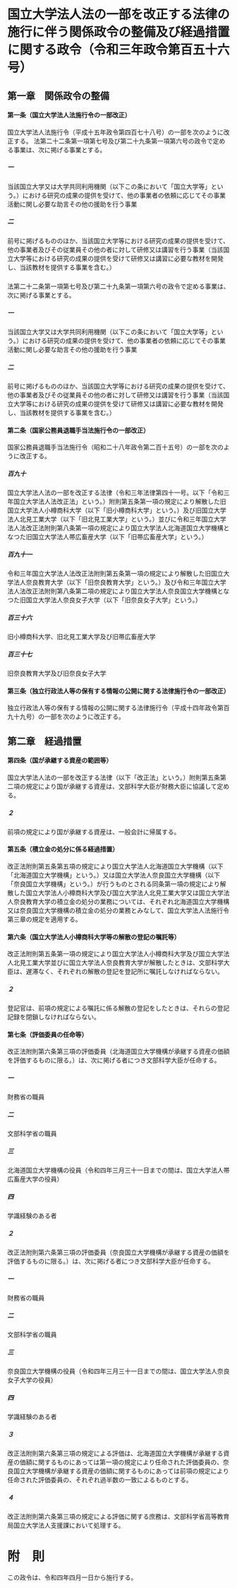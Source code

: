 # 国立大学法人法の一部を改正する法律の施行に伴う関係政令の整備及び経過措置に関する政令（令和三年政令第百五十六号）
## 第一章　関係政令の整備
#### 第一条（国立大学法人法施行令の一部改正）
国立大学法人法施行令（平成十五年政令第四百七十八号）の一部を次のように改正する。
法第二十二条第一項第七号及び第二十九条第一項第六号の政令で定める事業は、次に掲げる事業とする。
##### 一
当該国立大学又は大学共同利用機関（以下この条において「国立大学等」という。）における研究の成果の提供を受けて、他の事業者の依頼に応じてその事業活動に関し必要な助言その他の援助を行う事業
##### 二
前号に掲げるもののほか、当該国立大学等における研究の成果の提供を受けて、他の事業者及びその従業員その他の者に対して研修又は講習を行う事業（当該国立大学等における研究の成果の提供を受けて研修又は講習に必要な教材を開発し、当該教材を提供する事業を含む。）
##### 
法第二十二条第一項第七号及び第二十九条第一項第六号の政令で定める事業は、次に掲げる事業とする。
##### 一
当該国立大学又は大学共同利用機関（以下この条において「国立大学等」という。）における研究の成果の提供を受けて、他の事業者の依頼に応じてその事業活動に関し必要な助言その他の援助を行う事業
##### 二
前号に掲げるもののほか、当該国立大学等における研究の成果の提供を受けて、他の事業者及びその従業員その他の者に対して研修又は講習を行う事業（当該国立大学等における研究の成果の提供を受けて研修又は講習に必要な教材を開発し、当該教材を提供する事業を含む。）
#### 第二条（国家公務員退職手当法施行令の一部改正）
国家公務員退職手当法施行令（昭和二十八年政令第二百十五号）の一部を次のように改正する。
##### 百九十
国立大学法人法の一部を改正する法律（令和三年法律第四十一号。以下「令和三年国立大学法人法改正法」という。）附則第五条第一項の規定により解散した旧国立大学法人小樽商科大学（以下「旧小樽商科大学」という。）及び旧国立大学法人北見工業大学（以下「旧北見工業大学」という。）並びに令和三年国立大学法人法改正法附則第八条第一項の規定により国立大学法人北海道国立大学機構となつた旧国立大学法人帯広畜産大学（以下「旧帯広畜産大学」という。）
##### 百九十一
令和三年国立大学法人法改正法附則第五条第一項の規定により解散した旧国立大学法人奈良教育大学（以下「旧奈良教育大学」という。）及び令和三年国立大学法人法改正法附則第八条第二項の規定により国立大学法人奈良国立大学機構となつた旧国立大学法人奈良女子大学（以下「旧奈良女子大学」という。）
##### 百三十六
旧小樽商科大学、旧北見工業大学及び旧帯広畜産大学
##### 百三十七
旧奈良教育大学及び旧奈良女子大学
#### 第三条（独立行政法人等の保有する情報の公開に関する法律施行令の一部改正）
独立行政法人等の保有する情報の公開に関する法律施行令（平成十四年政令第百九十九号）の一部を次のように改正する。
## 第二章　経過措置
#### 第四条（国が承継する資産の範囲等）
国立大学法人法の一部を改正する法律（以下「改正法」という。）附則第五条第二項の規定により国が承継する資産は、文部科学大臣が財務大臣に協議して定める。
##### ２
前項の規定により国が承継する資産は、一般会計に帰属する。
#### 第五条（積立金の処分に係る経過措置）
改正法附則第五条第五項の規定により国立大学法人北海道国立大学機構（以下「北海道国立大学機構」という。）又は国立大学法人奈良国立大学機構（以下「奈良国立大学機構」という。）が行うものとされる同条第一項の規定により解散した国立大学法人小樽商科大学及び国立大学法人北見工業大学又は国立大学法人奈良教育大学の積立金の処分の業務については、それぞれ北海道国立大学機構又は奈良国立大学機構の積立金の処分の業務とみなして、国立大学法人法施行令第三章の規定を適用する。
#### 第六条（国立大学法人小樽商科大学等の解散の登記の嘱託等）
改正法附則第五条第一項の規定により国立大学法人小樽商科大学及び国立大学法人北見工業大学並びに国立大学法人奈良教育大学が解散したときは、文部科学大臣は、遅滞なく、それぞれの解散の登記を登記所に嘱託しなければならない。
##### ２
登記官は、前項の規定による嘱託に係る解散の登記をしたときは、それらの登記記録を閉鎖しなければならない。
#### 第七条（評価委員の任命等）
改正法附則第六条第三項の評価委員（北海道国立大学機構が承継する資産の価額を評価するものに限る。）は、次に掲げる者につき文部科学大臣が任命する。
##### 一
財務省の職員
##### 二
文部科学省の職員
##### 三
北海道国立大学機構の役員（令和四年三月三十一日までの間は、国立大学法人帯広畜産大学の役員）
##### 四
学識経験のある者
##### ２
改正法附則第六条第三項の評価委員（奈良国立大学機構が承継する資産の価額を評価するものに限る。）は、次に掲げる者につき文部科学大臣が任命する。
##### 一
財務省の職員
##### 二
文部科学省の職員
##### 三
奈良国立大学機構の役員（令和四年三月三十一日までの間は、国立大学法人奈良女子大学の役員）
##### 四
学識経験のある者
##### ３
改正法附則第六条第三項の規定による評価は、北海道国立大学機構が承継する資産の価額に関するものにあっては第一項の規定により任命された評価委員の、奈良国立大学機構が承継する資産の価額に関するものにあっては前項の規定により任命された評価委員の、それぞれ過半数の一致によるものとする。
##### ４
改正法附則第六条第三項の規定による評価に関する庶務は、文部科学省高等教育局国立大学法人支援課において処理する。
# 附　則
この政令は、令和四年四月一日から施行する。
